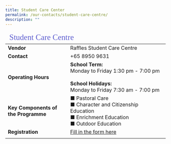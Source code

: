 ```yaml
---
title: Student Care Center
permalink: /our-contacts/student-care-centre/
description: ""
---
```

<table>
	<thead>
		<tr><td style="font-family:impact; font-size:25px; color:rgb(94,94,207)" colspan=2>Student Care Centre</td></tr>
	</thead>
	<tbody>
		<tr>
			<td width=180 style="font-weight:bold">Vendor</td>
			<td>Raffles Student Care Centre</td>
		</tr>
		<tr>
			<td style="font-weight:bold">Contact</td>
			<td>+65 8950 9631</td>
		</tr>
			<tr>
			<td style="font-weight:bold">Operating Hours</td>
				<td><b>School Term:</b><br>
							Monday to Friday 1:30 pm - 7:00 pm<br><br>
					<b>School Holidays:</b><br>
							Monday to Friday 7:30 am - 7:00 pm</td>
		</tr>
		<tr>
			<td style="font-weight:bold">Key Components of the Programme</td>
			<td>&#9632; Pastoral Care<br>
&#9632; Character and Citizenship Education<br>
&#9632; Enrichment Education<br>
&#9632; Outdoor Education	
				</td>
		</tr>
		<tr>
			<td style="font-weight:bold">Registration</td>
			<td><a href="https://docs.google.com/forms/d/e/1FAIpQLSc9GtLocLHJA2UgbVqsWVca9sMf6yutzOvJTlXHDw7o6u2-DA/viewform" target="_blank">Fill in the form here</a></td></tr>
		<tr><td></td></tr>
	</tbody>
</table>